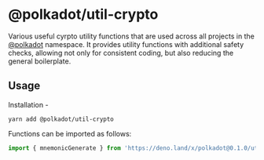 # @polkadot/util-crypto

Various useful cyrpto utility functions that are used across all projects in the [@polkadot](https://polkadot.js.org) namespace. It provides utility functions with additional safety checks, allowing not only for consistent coding, but also reducing the general boilerplate.

## Usage

Installation -

```
yarn add @polkadot/util-crypto
```

Functions can be imported as follows:

```js
import { mnemonicGenerate } from 'https://deno.land/x/polkadot@0.1.0/util-crypto/mod.ts';
```
